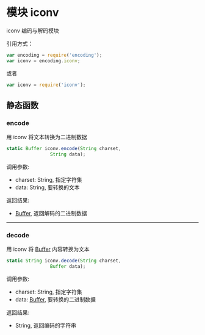 # 模块 iconv
iconv 编码与解码模块

引用方式：
```JavaScript
var encoding = require('encoding');
var iconv = encoding.iconv;
```
或者
```JavaScript
var iconv = require('iconv');
```

## 静态函数
        
### encode
用 iconv 将文本转换为二进制数据
```JavaScript
static Buffer iconv.encode(String charset,
                String data);
```

调用参数:
* charset: String, 指定字符集
* data: String, 要转换的文本

返回结果:
* [Buffer](../../object/ifs/Buffer.md), 返回解码的二进制数据

--------------------------
### decode
用 iconv 将 [Buffer](../../object/ifs/Buffer.md) 内容转换为文本
```JavaScript
static String iconv.decode(String charset,
                Buffer data);
```

调用参数:
* charset: String, 指定字符集
* data: [Buffer](../../object/ifs/Buffer.md), 要转换的二进制数据

返回结果:
* String, 返回编码的字符串

